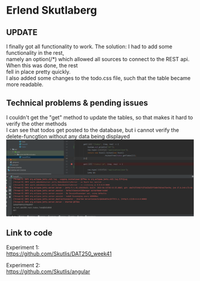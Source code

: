 # Erlend Skutlaberg


## UPDATE
I finally got all functionality to work. The solution: I had to add some functionality in the rest, <br>
namely an option(/*) which allowed all sources to connect to the REST api. When this was done, the rest<br>
fell in place pretty quickly. <br>
I also added some changes to the todo.css file, such that the table became more readable.


## Technical problems & pending issues
I couldn't get the "get" method to update the tables, so that makes it hard to verify the other methods<br>
I can see that todos get posted to the database, but i cannot verify the delete-funcgtion without any data being displayed<br>
![Alt text](/pic/noTodos.png "NoTodos")

## Link to code 
Experiment 1: <br>
https://github.com/Skutlis/DAT250_week41

Experiment 2: <br>
https://github.com/Skutlis/angular




